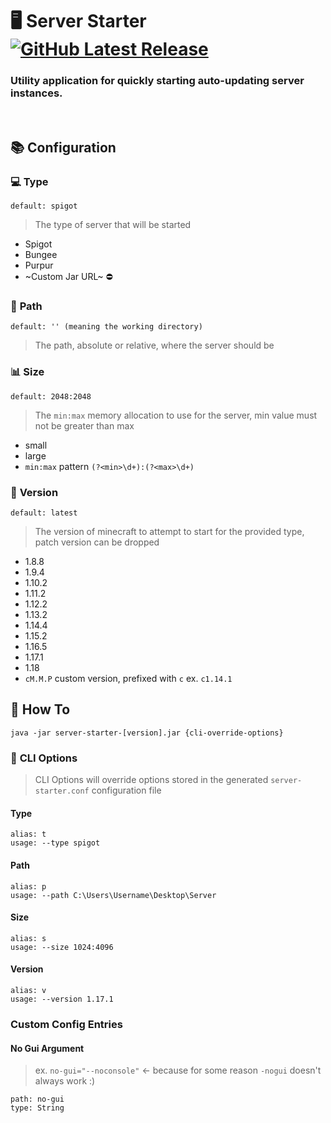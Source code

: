 # :desktop_computer: Server Starter [![GitHub Latest Release](https://img.shields.io/github/v/release/Sxtanna/server-starter?style=flat-square)](https://github.com/Sxtanna/server-starter/releases)
### **Utility application for quickly starting auto-updating server instances.**


<br/>

## :books: Configuration 

### :computer: **Type** 
`default: spigot`
> The type of server that will be started
 - Spigot
 - Bungee
 - Purpur
 - ~Custom Jar URL~ :no_entry:

### :file_folder: **Path**
`default: '' (meaning the working directory)`
> The path, absolute or relative, where the server should be

### :bar_chart: **Size**
`default: 2048:2048`
> The `min:max` memory allocation to use for the server, min value must not be greater than max
 - small
 - large
 - `min:max` pattern `(?<min>\d+):(?<max>\d+)`
 
### :gem: **Version**
 `default: latest`
> The version of minecraft to attempt to start for the provided type, patch version can be dropped
 - 1.8.8
 - 1.9.4
 - 1.10.2
 - 1.11.2
 - 1.12.2
 - 1.13.2
 - 1.14.4
 - 1.15.2
 - 1.16.5
 - 1.17.1
 - 1.18
 - `cM.M.P` custom version, prefixed with `c` ex. `c1.14.1`
 
 
## :scroll: **How To**

`java -jar server-starter-[version].jar {cli-override-options}`

### :notebook: **CLI Options**
> CLI Options will override options stored in the generated `server-starter.conf` configuration file

#### Type
```
alias: t
usage: --type spigot
```
#### Path
```
alias: p
usage: --path C:\Users\Username\Desktop\Server
```
#### Size
```
alias: s
usage: --size 1024:4096
```
#### Version
```
alias: v
usage: --version 1.17.1
```


### **Custom Config Entries**

#### No Gui Argument
> ex. `no-gui="--noconsole"` <- because for some reason `-nogui` doesn't always work :)
```
path: no-gui
type: String
```